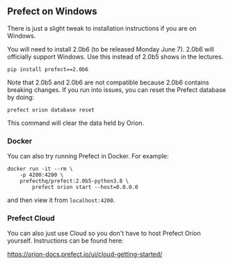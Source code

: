 ## Prefect on Windows

There is just a slight tweak to installation instructions if you are on Windows.

You will need to install 2.0b6 (to be released Monday June 7). 2.0b6 will officially support Windows. Use this instead of 2.0b5 shows in the lectures.

```
pip install prefect==2.0b6
```

Note that 2.0b5 and 2.0b6 are not compatible because 2.0b6 contains breaking changes. If you run into issues, you can reset the Prefect database by doing:

```
prefect orion database reset
```

This command will clear the data held by Orion.

### Docker

You can also try running Prefect in Docker. For example:

```
docker run -it --rm \
    -p 4200:4200 \
    prefecthq/prefect:2.0b5-python3.8 \
        prefect orion start --host=0.0.0.0
```

and then view it from `localhost:4200`.

### Prefect Cloud

You can also just use Cloud so you don't have to host Prefect Orion yourself. Instructions can be found here:

https://orion-docs.prefect.io/ui/cloud-getting-started/
